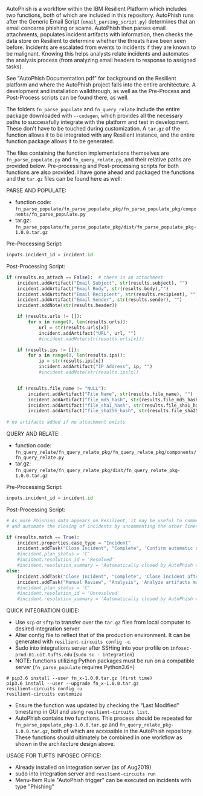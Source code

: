 AutoPhish is a workflow within the IBM Resilient Platform which includes two
functions, both of which are included in this repository. AutoPhish runs after 
the Generic Email Script (`email_parsing_script.py`) determines that an email concerns
phishing or scams. AutoPhish then parses email attachments, populates incident
artifacts with information, then checks the data store on Resilient to determine
whether the threats have been seen before. Incidents are escalated from events
to incidents if they are known to be malignant. Knowing this helps analysts relate 
incidents and automates the analysis process (from analyzing email headers to 
response to assigned tasks).

See "AutoPhish Documentation.pdf" for background on the Resilient platform 
and where the AutoPhish project falls into the entire architecture. A development and installation walkthrough, as well as the Pre-Process and Post-Process scripts can be found there, as well. 

The folders `fn_parse_populate` and `fn_query_relate` include the entire package 
downloaded with `--codegen`, which provides all the necessary paths to successfully 
integrate with the platform and test in development. These don't have to be touched 
during customization. A `tar.gz` of the function allows it to be integrated with any 
Resilient instance, and the entire function package allows it to be generated.

The files containing the function implementations themselves are 
`fn_parse_populate.py` and `fn_query_relate.py`, and their relative paths are 
provided below. Pre-processing and Post-processing scripts for both functions are also provided. 
I have gone ahead and packaged the functions and the `tar.gz` files can be found here as well:

PARSE AND POPULATE:
-  function code: 
`fn_parse_populate/fn_parse_populate_pkg/fn_parse_populate_pkg/components/fn_parse_populate.py`
-  tar.gz:
`fn_parse_populate/fn_parse_populate_pkg/dist/fn_parse_populate_pkg-1.0.0.tar.gz`

Pre-Processing Script:
```python
inputs.incident_id = incident.id
```
Post-Processing Script:
```python
if (results.no_attach == False):  # there is an attachment
    incident.addArtifact("Email Subject", str(results.subject), "")
    incident.addArtifact("Email Body", str(results.body),"")
    incident.addArtifact("Email Recipient", str(results.recipient), "")
    incident.addArtifact("Email Sender", str(results.sender), "")
    incident.addNote(str(results.header))

    if (results.urls != []):
        for x in range(0, len(results.urls)):
            url = str(results.urls[x])
            incident.addArtifact("URL", url, "")
            #incident.addNote(str(results.urls[x]))

    if (results.ips != []):
        for x in range(0, len(results.ips)):
            ip = str(results.ips[x])
            incident.addArtifact("IP Address", ip, "")
            #incident.addNote(str(results.ips[x))


    if (results.file_name != "NULL"):
        incident.addArtifact("File Name", str(results.file_name), "")
        incident.addArtifact("file_md5_hash", str(results.file_md5_hash), "")
        incident.addArtifact("file_sha1_hash", str(results.file_sha1_hash), "")
        incident.addArtifact("file_sha256_hash", str(results.file_sha256_hash), "")
    
# no artifacts added if no attachment exists
```

QUERY AND RELATE:
-  function code: 
`fn_query_relate/fn_query_relate_pkg/fn_query_relate_pkg/components/fn_query_relate.py` 
-  tar.gz:
`fn_query_relate/fn_query_relate_pkg/dist/fn_query_relate_pkg-1.0.0.tar.gz`

Pre-Processing Script:
```python
inputs.incident_id = incident.id
```
Post-Processing Script:
```python
# As more Phishing data appears on Resilient, it may be useful to comment out addTask() lines 
# and automate the closing of incidents by uncommenting the other lines

if (results.match == True):
    incident.properties.case_type = "Incident"
    incident.addTask("Close Incident", "Complete", 'Confirm automatic analysis was satisfactory and close incident')
    #incident.plan_status = 'C'
    #incident.resolution_id = 'Resolved'
    #incident.resolution_summary = 'Automatically closed by AutoPhish workflow -- Match Detected'
else:
    incident.addTask("Close Incident", "Complete", 'Close incident after manual review')
    incident.addTask("Manual Review", "Analysis", 'Analyze artifacts manually, phishing attack may not have been seen before')
    #incident.plan_status = 'C'
    #incident.resolution_id = 'Unresolved'
    #incident.resolution_summary = 'Automatically closed by AutoPhish workflow -- No Match Detected'
```

QUICK INTEGRATION GUIDE:

- Use `scp` or `sftp` to transfer over the `tar.gz` files from local computer to desired integration server
- Alter config file to reflect that of the production environment. It can be generated with `resilient-circuits config -c`. 
- Sudo into integrations server after SSHing into your profile on `infosec-prod-01.uit.tufts.edu` (`sudo su - integration`)
- NOTE: functions utilizing Python packages must be run on a compatible server (`fn_parse_populate` requires Python3.6+)

```
# pip3.6 install --user fn_x-1.0.0.tar.gz (first time)
pip3.6 install --user --upgrade fn_x-1.0.0.tar.gz
resilient-circuits config -u
resilient-circuits customize
```

- Ensure the function was updated by checking the “Last Modified” timestamp in GUI and using `resilient-circuits list`. 
- AutoPhish contains two functions. This process should be repeated for `fn_parse_populate_pkg-1.0.0.tar.gz` and `fn_query_relate_pkg-1.0.0.tar.gz`, both of which are accessible in the AutoPhish repository. These functions should ultimately be combined in one workflow as shown in the architecture design above. 

USAGE FOR TUFTS INFOSEC OFFICE:

- Already installed on integration server (as of Aug2019)
- sudo into integration server and `resilient-circuits run`
- Menu-Item Rule "AutoPhish trigger" can be executed on incidents with type "Phishing"